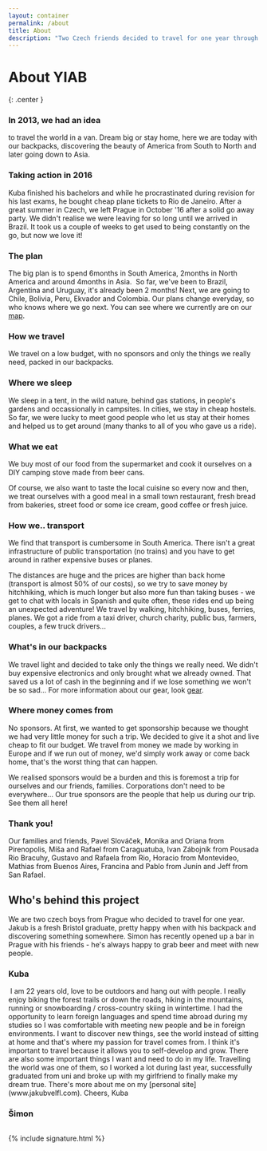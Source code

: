 ```yaml
---
layout: container
permalink: /about
title: About
description: "Two Czech friends decided to travel for one year through South America and Asia, living out of their backpacks. Find out all about this backpacking journey and the guys behind it on this page."
---
```

# About YIAB
{: .center }

### In 2013, we had an idea
to travel the world in a van. Dream big or stay home, here we are today with our backpacks, discovering the beauty of America from South to North and later going down to Asia.

### Taking action in 2016
Kuba finished his bachelors and while he procrastinated during revision for his last exams, he bought cheap plane tickets to Rio de Janeiro. After a great summer in Czech, we left Prague in October '16 after a solid go away party. We didn't realise we were leaving for so long until we arrived in Brazil. It took us a couple of weeks to get used to being constantly on the go, but now we love it! 

### The plan 
The big plan is to spend 6months in South America, 2months in North America and around 4months in Asia. 
<img data-src="/assets/jpegs/plan_map.png" class="img-responsive center-block lazyload">
So far, we've been to Brazil, Argentina and Uruguay, it's already been 2 months! Next, we are going to Chile, Bolivia, Peru, Ekvador and Colombia. Our plans change everyday, so who knows where we go next. You can see where we currently are on our [map](/map).

### How we travel

We travel on a low budget, with no sponsors and only the things we really need, packed in our backpacks.

### Where we sleep
We sleep in a tent, in the wild nature, behind gas stations, in people's gardens and occassionally in campsites. In cities, we stay in cheap hostels. So far, we were lucky to meet good people who let us stay at their homes and helped us to get around (many thanks to all of you who gave us a ride). 

### What we eat
We buy most of our food from the supermarket and cook it ourselves on a DIY camping stove made from beer cans. 

Of course, we also want to taste the local cuisine so every now and then, we treat ourselves with a good meal in a small town restaurant, fresh bread from bakeries, street food or some ice cream, good coffee or fresh juice. 

### How we.. transport
We find that transport is cumbersome in South America. There isn't a great infrastructure of public transportation (no trains) and you have to get around in rather expensive buses or planes. 

The distances are huge and the prices are higher than back home (transport is almost 50% of our costs), so we try to save money by hitchhiking, which is much longer but also more fun than taking buses - we get to chat with locals in Spanish and quite often, these rides end up being an unexpected adventure! We travel by walking, hitchhiking, buses, ferries, planes. We got a ride from a taxi driver, church charity, public bus, farmers, couples, a few truck drivers... 

### What's in our backpacks
We travel light and decided to take only the things we really need. We didn't buy expensive electronics and only brought what we already owned. That saved us a lot of cash in the beginning and if we lose something we won't be so sad... For more information about our gear, look [gear](/gear).


### Where money comes from
No sponsors. At first, we wanted to get sponsorship because we thought we had very little money for such a trip. We decided to give it a shot and live cheap to fit our budget. We travel from money we made by working in Europe and if we run out of money, we'd simply work away or come back home, that's the worst thing that can happen. 

We realised sponsors would be a burden and this is foremost a trip for ourselves and our friends, families. Corporations don't need to be everywhere... Our true sponsors are the people that help us during our trip. See them all here!

### Thank you!

Our families and friends, Pavel Slováček, Monika and Oriana from Pirenopolis, Míša and Rafael from Caraguatuba, Ivan Zábojník from Pousada Rio Bracuhy, Gustavo and Rafaela from Rio, Horacio from Montevideo, Mathias from Buenos Aires, Francina and Pablo from Junín and Jeff from San Rafael.

## Who's behind this project

We are two czech boys from Prague who decided to travel for one year. Jakub is a fresh Bristol graduate, pretty happy when with his backpack and discovering something somewhere. Simon has recently opened up a bar in Prague with his friends - he's always happy to grab beer and meet with new people. 

### Kuba
<img data-src="/assets/jpegs/kuba.jpg" class="img-responsive center-block lazyload">
I am 22 years old, love to be outdoors and hang out with people. I really enjoy biking the forest trails or down the roads, hiking in the mountains, running or snowboarding / cross-country skiing in wintertime. 
I had the opportunity to learn foreign languages and spend time abroad during my studies so I was comfortable with meeting new people and be in foreign environments. 
I want to discover new things, see the world instead of sitting at home and that's where my passion for travel comes from. I think it's important to travel because it allows you to self-develop and grow. 
There are also some important things I want and need to do in my life. Travelling the world was one of them, so I worked a lot during last year, successfully graduated from uni and broke up with my girlfriend to finally make my dream true. There's more about me on my [personal site](www.jakubvelfl.com). Cheers, Kuba

### Šimon
<img data-src="/assets/jpegs/simon.jpg" class="img-responsive center-block lazyload">

{% include signature.html %}
    

